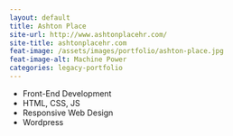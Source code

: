 ```yaml
---
layout: default
title: Ashton Place
site-url: http://www.ashtonplacehr.com/
site-title: ashtonplacehr.com
feat-image: /assets/images/portfolio/ashton-place.jpg
feat-image-alt: Machine Power
categories: legacy-portfolio
---
```



<ul class="portfolio-role">
  <li>Front-End Development</li>
  <li>HTML, CSS, JS</li>
  <li>Responsive Web Design</li>
  <li>Wordpress</li>
</ul>